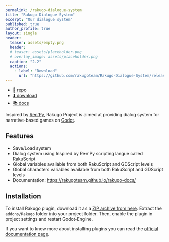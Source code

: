 ```yaml
---
permalink: /rakugo-dialogue-system
title: "Rakugo Dialogue System"
excerpt: "Our dialogue system"
published: true
author_profile: true
layout: single
header:
  teaser: assets/empty.png
  header:
  # teaser: assets/placeholder.png
  # overlay_image: assets/placeholder.png
  caption: "2.2"
  actions:
    - label: "Download"
      url: "https://github.com/rakugoteam/Rakugo-Dialogue-System/releases/latest"
---
```


- [🌳 repo](https://github.com/rakugoteam/Rakugo-Dialogue-System/)
- [⬇️ download](https://github.com/rakugoteam/Rakugo-Dialogue-System/releases")
- [📚 docs](https://rakugoteam.github.io/rakugo-docs/)

Inspired by [Ren'Py], Rakugo Project is aimed at providing dialog system for narrative-based games on [Godot].

## Features

- Save/Load system
- Dialog system using Inspired by Ren'Py scripting langue called RakuScript
- Global variables available from both RakuScript and GDScript levels
- Global characters variables available from both RakuScript and GDScript levels
- Documentation: <https://rakugoteam.github.io/rakugo-docs/>

## Installation

To install Rakugo plugin, download it as a [ZIP archive from here](https://github.com/rakugoteam/Rakugo-Dialogue-System/releases).
Extract the `addons/Rakugo` folder into your project folder. Then, enable the plugin in project settings and restart Godot-Engine.

If you want to know more about installing plugins you can read the
[official documentation page](https://docs.godotengine.org/en/stable/tutorials/plugins/editor/installing_plugins.html).

[Ren'Py]: https://www.renpy.org
[Godot]: https://godotengine.org
